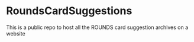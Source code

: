 # RoundsCardSuggestions
This is a public repo to host all the ROUNDS card suggestion archives on a website
